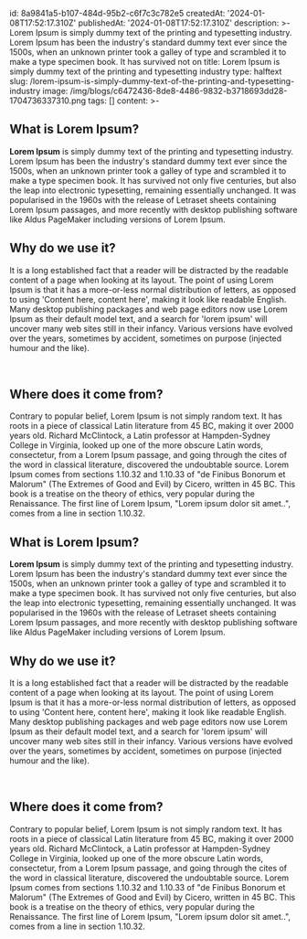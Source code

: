 id: 8a9841a5-b107-484d-95b2-c6f7c3c782e5
createdAt: '2024-01-08T17:52:17.310Z'
publishedAt: '2024-01-08T17:52:17.310Z'
description: >-
  Lorem Ipsum is simply dummy text of the printing and typesetting industry.
  Lorem Ipsum has been the industry's standard dummy text ever since the 1500s,
  when an unknown printer took a galley of type and scrambled it to make a type
  specimen book. It has survived not on
title: Lorem Ipsum is simply dummy text of the printing and typesetting industry
type: halftext
slug: /lorem-ipsum-is-simply-dummy-text-of-the-printing-and-typesetting-industry
image: /img/blogs/c6472436-8de8-4486-9832-b3718693dd28-1704736337310.png
tags: []
content: >-
  <h2>What is Lorem Ipsum?</h2><p class="ql-align-justify"><strong>Lorem
  Ipsum</strong>&nbsp;is simply dummy text of the printing and typesetting
  industry. Lorem Ipsum has been the industry's standard dummy text ever since
  the 1500s, when an unknown printer took a galley of type and scrambled it to
  make a type specimen book. It has survived not only five centuries, but also
  the leap into electronic typesetting, remaining essentially unchanged. It was
  popularised in the 1960s with the release of Letraset sheets containing Lorem
  Ipsum passages, and more recently with desktop publishing software like Aldus
  PageMaker including versions of Lorem Ipsum.</p><h2>Why do we use it?</h2><p
  class="ql-align-justify">It is a long established fact that a reader will be
  distracted by the readable content of a page when looking at its layout. The
  point of using Lorem Ipsum is that it has a more-or-less normal distribution
  of letters, as opposed to using 'Content here, content here', making it look
  like readable English. Many desktop publishing packages and web page editors
  now use Lorem Ipsum as their default model text, and a search for 'lorem
  ipsum' will uncover many web sites still in their infancy. Various versions
  have evolved over the years, sometimes by accident, sometimes on purpose
  (injected humour and the like).</p><p><br></p><h2>Where does it come
  from?</h2><p class="ql-align-justify">Contrary to popular belief, Lorem Ipsum
  is not simply random text. It has roots in a piece of classical Latin
  literature from 45 BC, making it over 2000 years old. Richard McClintock, a
  Latin professor at Hampden-Sydney College in Virginia, looked up one of the
  more obscure Latin words, consectetur, from a Lorem Ipsum passage, and going
  through the cites of the word in classical literature, discovered the
  undoubtable source. Lorem Ipsum comes from sections 1.10.32 and 1.10.33 of "de
  Finibus Bonorum et Malorum" (The Extremes of Good and Evil) by Cicero, written
  in 45 BC. This book is a treatise on the theory of ethics, very popular during
  the Renaissance. The first line of Lorem Ipsum, "Lorem ipsum dolor sit
  amet..", comes from a line in section 1.10.32.</p><h2>What is Lorem
  Ipsum?</h2><p class="ql-align-justify"><strong>Lorem Ipsum</strong>&nbsp;is
  simply dummy text of the printing and typesetting industry. Lorem Ipsum has
  been the industry's standard dummy text ever since the 1500s, when an unknown
  printer took a galley of type and scrambled it to make a type specimen book.
  It has survived not only five centuries, but also the leap into electronic
  typesetting, remaining essentially unchanged. It was popularised in the 1960s
  with the release of Letraset sheets containing Lorem Ipsum passages, and more
  recently with desktop publishing software like Aldus PageMaker including
  versions of Lorem Ipsum.</p><h2>Why do we use it?</h2><p
  class="ql-align-justify">It is a long established fact that a reader will be
  distracted by the readable content of a page when looking at its layout. The
  point of using Lorem Ipsum is that it has a more-or-less normal distribution
  of letters, as opposed to using 'Content here, content here', making it look
  like readable English. Many desktop publishing packages and web page editors
  now use Lorem Ipsum as their default model text, and a search for 'lorem
  ipsum' will uncover many web sites still in their infancy. Various versions
  have evolved over the years, sometimes by accident, sometimes on purpose
  (injected humour and the like).</p><p><br></p><h2>Where does it come
  from?</h2><p class="ql-align-justify">Contrary to popular belief, Lorem Ipsum
  is not simply random text. It has roots in a piece of classical Latin
  literature from 45 BC, making it over 2000 years old. Richard McClintock, a
  Latin professor at Hampden-Sydney College in Virginia, looked up one of the
  more obscure Latin words, consectetur, from a Lorem Ipsum passage, and going
  through the cites of the word in classical literature, discovered the
  undoubtable source. Lorem Ipsum comes from sections 1.10.32 and 1.10.33 of "de
  Finibus Bonorum et Malorum" (The Extremes of Good and Evil) by Cicero, written
  in 45 BC. This book is a treatise on the theory of ethics, very popular during
  the Renaissance. The first line of Lorem Ipsum, "Lorem ipsum dolor sit
  amet..", comes from a line in section 1.10.32.</p><p><br></p>
